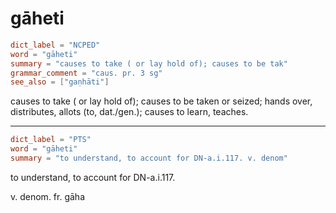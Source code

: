 # gāheti

``` toml
dict_label = "NCPED"
word = "gāheti"
summary = "causes to take ( or lay hold of); causes to be tak"
grammar_comment = "caus. pr. 3 sg"
see_also = ["gaṇhāti"]
```

causes to take ( or lay hold of); causes to be taken or seized; hands over, distributes, allots (to, dat./gen.); causes to learn, teaches.

--------------------

``` toml
dict_label = "PTS"
word = "gāheti"
summary = "to understand, to account for DN-a.i.117. v. denom"
```

to understand, to account for DN\-a.i.117.

v. denom. fr. gāha

